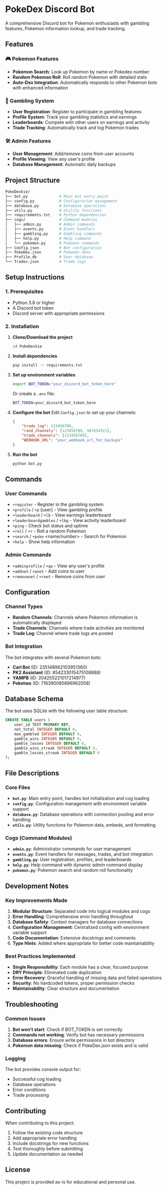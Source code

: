 # PokeDex Discord Bot

A comprehensive Discord bot for Pokemon enthusiasts with gambling features, Pokemon information lookup, and trade tracking.

## Features

### 🎮 Pokemon Features

- **Pokemon Search**: Look up Pokemon by name or Pokedex number
- **Random Pokemon Roll**: Roll random Pokemon with detailed stats
- **Auto-Dex Integration**: Automatically responds to other Pokemon bots with enhanced information

### 🎲 Gambling System

- **User Registration**: Register to participate in gambling features
- **Profile System**: Track your gambling statistics and earnings
- **Leaderboards**: Compete with other users on earnings and activity
- **Trade Tracking**: Automatically track and log Pokemon trades

### 🛠️ Admin Features

- **User Management**: Add/remove coins from user accounts
- **Profile Viewing**: View any user's profile
- **Database Management**: Automatic daily backups

## Project Structure

``` bash
PokeDeskie/
├── bot.py              # Main bot entry point
├── config.py           # Configuration management
├── database.py         # Database operations
├── utils.py            # Utility functions
├── requirements.txt    # Python dependencies
├── cogs/               # Command modules
│   ├── admin.py        # Admin commands
│   ├── events.py       # Event handlers
│   ├── gambling.py     # Gambling commands
│   ├── help.py         # Help command
│   └── pokemon.py      # Pokemon commands
├── Config.json         # Bot configuration
├── PokeDex.json        # Pokemon data
├── Profile.db          # User database
└── Trades.json         # Trade logs
```

## Setup Instructions

### 1. Prerequisites

- Python 3.8 or higher
- A Discord bot token
- Discord server with appropriate permissions

### 2. Installation

1. **Clone/Download the project**

   ```bash
   cd PokeDeskie
   ```

2. **Install dependencies**

   ```bash
   pip install -r requirements.txt
   ```

3. **Set up environment variables**

   ```bash
   export BOT_TOKEN="your_discord_bot_token_here"
   ```

   Or create a `.env` file:

   ```bash
   BOT_TOKEN=your_discord_bot_token_here
   ```

4. **Configure the bot**
   Edit `Config.json` to set up your channels:

   ```json
   {
       "trade_log": 123456789,
       "rand_channels": [123456789, 987654321],
       "trade_channels": [123456789],
       "WEBHOOK_URL": "your_webhook_url_for_backups"
   }
   ```

5. **Run the bot**

   ```bash
   python bot.py
   ```

## Commands

### User Commands

- `+register` - Register in the gambling system
- `+profile` / `+p` [user] - View gambling profile
- `+leaderboard` / `+lb` - View earnings leaderboard
- `+leaderboardgambles` / `+lbg` - View activity leaderboard
- `+ping` - Check bot status and uptime
- `+roll` / `+r` - Roll a random Pokemon
- `+search` / `+poke` <name/number> - Search for Pokemon
- `+help` - Show help information

### Admin Commands

- `+adminprofile` / `+ap` <user> - View any user's profile
- `+addnet` / `+anet` <user> <amount> - Add coins to user
- `+removenet` / `+rnet` <user> <amount> - Remove coins from user

## Configuration

### Channel Types

- **Random Channels**: Channels where Pokemon information is automatically displayed
- **Trade Channels**: Channels where trade activities are monitored
- **Trade Log**: Channel where trade logs are posted

### Bot Integration

The bot integrates with several Pokemon bots:

- **Carl Bot** (ID: 235148962103951360)
- **PK2 Assistant** (ID: 854233015475109888)
- **YAMPB** (ID: 204255221017214977)
- **Poketwo** (ID: 716390085896962058)

## Database Schema

The bot uses SQLite with the following user table structure:

```sql
CREATE TABLE users (
    user_id TEXT PRIMARY KEY,
    net_total INTEGER DEFAULT 0,
    max_gambled INTEGER DEFAULT 0,
    gamble_wins INTEGER DEFAULT 0,
    gamble_losses INTEGER DEFAULT 0,
    gamble_wins_streak INTEGER DEFAULT 0,
    gamble_losses_streak INTEGER DEFAULT 0
);
```

## File Descriptions

### Core Files

- **`bot.py`**: Main entry point, handles bot initialization and cog loading
- **`config.py`**: Configuration management with environment variable support
- **`database.py`**: Database operations with connection pooling and error handling
- **`utils.py`**: Utility functions for Pokemon data, embeds, and formatting

### Cogs (Command Modules)

- **`admin.py`**: Administrator commands for user management
- **`events.py`**: Event handlers for messages, trades, and bot integration
- **`gambling.py`**: User registration, profiles, and leaderboards
- **`help.py`**: Help command with dynamic admin command display
- **`pokemon.py`**: Pokemon search and random roll functionality

## Development Notes

### Key Improvements Made

1. **Modular Structure**: Separated code into logical modules and cogs
2. **Error Handling**: Comprehensive error handling throughout
3. **Database Safety**: Context managers for database connections
4. **Configuration Management**: Centralized config with environment variable support
5. **Code Documentation**: Extensive docstrings and comments
6. **Type Hints**: Added where appropriate for better code maintainability

### Best Practices Implemented

- **Single Responsibility**: Each module has a clear, focused purpose
- **DRY Principle**: Eliminated code duplication
- **Error Recovery**: Graceful handling of missing data and failed operations
- **Security**: No hardcoded tokens, proper permission checks
- **Maintainability**: Clear structure and documentation

## Troubleshooting

### Common Issues

1. **Bot won't start**: Check if BOT_TOKEN is set correctly
2. **Commands not working**: Verify bot has necessary permissions
3. **Database errors**: Ensure write permissions in bot directory
4. **Pokemon data missing**: Check if PokeDex.json exists and is valid

### Logging

The bot provides console output for:

- Successful cog loading
- Database operations
- Error conditions
- Trade processing

## Contributing

When contributing to this project:

1. Follow the existing code structure
2. Add appropriate error handling
3. Include docstrings for new functions
4. Test thoroughly before submitting
5. Update documentation as needed

## License

This project is provided as-is for educational and personal use.
